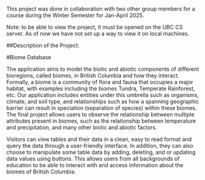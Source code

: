 This project was done in collaboration with two other group members for a course during the Winter Semester for Jan-April 2025. 

Note: to be able to view the project, it must be opened on the UBC CS server. As of now we have not set up a way to view it on local machines. 

##Description of the Project: 

#Biome Database

The application aims to model the biotic and abiotic components of
different bioregions, called biomes, in British Columbia and how they
interact. Formally, a biome is a community of flora and fauna that occupies
a major habitat, with examples including the biomes Tundra, Temperate
Rainforest, etc. Our application includes entities under this umbrella such
as organisms, climate, and soil type, and relationships such as how a
spanning geographic barrier can result in speciation (separation of species)
within these biomes. The final project allows users to observe the
relationship between multiple attributes present in biomes, such as the
relationship between temperature and precipitation, and many other biotic
and abiotic factors.

Visitors can view tables and their data in a clean, easy to read format and
query the data through a user-friendly interface. In addition, they can also
choose to manipulate some table data by adding, deleting, and or updating
data values using buttons. This allows users from all backgrounds of
education to be able to interact with and access information about the
biomes of British Columbia.
